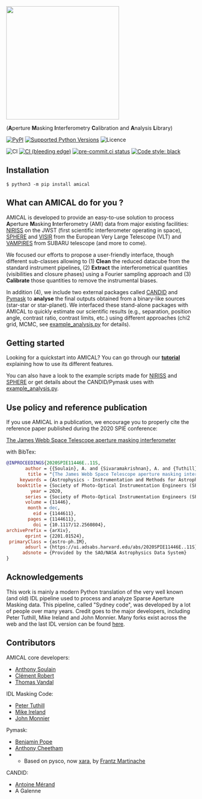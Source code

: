 <a href="https://github.com/SydneyAstrophotonicInstrumentationLab/AMICAL">
<img src="https://raw.githubusercontent.com/SydneyAstrophotonicInstrumentationLab/AMICAL/master/doc/Figures/amical_logo.png" width="300"></a>

(**A**perture **M**asking **I**nterferometry **C**alibration and **A**nalysis
**L**ibrary)

[![PyPI](https://img.shields.io/pypi/v/amical)](https://pypi.org/project/amical/)
[![Supported Python Versions](https://img.shields.io/pypi/pyversions/amical)](https://pypi.org/project/amical/)
![Licence](https://img.shields.io/github/license/SydneyAstrophotonicInstrumentationLab/AMICAL)

![CI](https://github.com/SydneyAstrophotonicInstrumentationLab/AMICAL/actions/workflows/ci.yml/badge.svg)
[![CI (bleeding edge)](https://github.com/SydneyAstrophotonicInstrumentationLab/AMICAL/actions/workflows/bleeding-edge.yaml/badge.svg)](https://github.com/SydneyAstrophotonicInstrumentationLab/AMICAL/actions/workflows/bleeding-edge.yaml)
[![pre-commit.ci status](https://results.pre-commit.ci/badge/github/SydneyAstrophotonicInstrumentationLab/AMICAL/master.svg)](https://results.pre-commit.ci/latest/github/SydneyAstrophotonicInstrumentationLab/AMICAL/master)
[![Code style: black](https://img.shields.io/badge/code%20style-black-000000.svg)](https://github.com/psf/black)

## Installation

```shell
$ python3 -m pip install amical
```

## What can AMICAL do for you ?

AMICAL is developed to provide an easy-to-use solution to process
**A**perture **M**asking **I**nterferometry (AMI) data from major existing
facilities:
[NIRISS](https://jwst-docs.stsci.edu/near-infrared-imager-and-slitless-spectrograph)
on the JWST (first scientific interferometer operating in space),
[SPHERE](https://www.eso.org/sci/facilities/paranal/instruments/sphere.html) and
[VISIR](https://www.eso.org/sci/facilities/paranal/instruments/visir.html) from
the European Very Large Telescope (VLT) and
[VAMPIRES](https://www.naoj.org/Projects/SCEXAO/scexaoWEB/030openuse.web/040vampires.web/indexm.html)
from SUBARU telescope (and more to come).

We focused our efforts to propose a user-friendly interface, though different
sub-classes allowing to (1) **Clean** the reduced datacube from the standard
instrument pipelines, (2) **Extract** the interferometrical quantities
(visibilities and closure phases) using a Fourier sampling approach and (3)
**Calibrate** those quantities to remove the instrumental biases.

In addition (4), we include two external packages called
[CANDID](https://github.com/amerand/CANDID) and
[Pymask](https://github.com/AnthonyCheetham/pymask) to **analyse** the final
outputs obtained from a binary-like sources (star-star or star-planet). We
interfaced these stand-alone packages with AMICAL to quickly estimate our
scientific results (e.g., separation, position angle, contrast ratio, contrast
limits, etc.) using different approaches (chi2 grid, MCMC, see
[example_analysis.py](https://github.com/SydneyAstrophotonicInstrumentationLab/AMICAL/blob/master/doc/example_analysis.py) for details).

## Getting started

Looking for a quickstart into AMICAL? You can go through our **[tutorial](tutorial.md)** explaining
how to use its different features.

You can also have a look to the example scripts
made for [NIRISS](notebooks/example_NIRISS.ipynb) and [SPHERE](https://github.com/SydneyAstrophotonicInstrumentationLab/AMICAL/blob/master/doc/example_NIRISS.py) or get details about the CANDID/Pymask uses with [example_analysis.py](notebooks/example_analysis.py).

## Use policy and reference publication

If you use AMICAL in a publication, we encourage you to properly cite the
reference paper published during the 2020 SPIE conference: 

[The James Webb Space
Telescope aperture masking
interferometer](https://ui.adsabs.harvard.edu/abs/2020SPIE11446E..11S/abstract)


with BibTex:

```BibTex
@INPROCEEDINGS{2020SPIE11446E..11S,
       author = {{Soulain}, A. and {Sivaramakrishnan}, A. and {Tuthill}, P. and {Thatte}, D. and {Volk}, K. and {Cooper}, R. and {Albert}, L. and {Artigau}, {\'E}. and {Cook}, N. and {Doyon}, R. and {Johnstone}, D. and {Lafreni{\`e}re}, D. and {Martel}, A.},
        title = "{The James Webb Space Telescope aperture masking interferometer}",
     keywords = {Astrophysics - Instrumentation and Methods for Astrophysics},
    booktitle = {Society of Photo-Optical Instrumentation Engineers (SPIE) Conference Series},
         year = 2020,
       series = {Society of Photo-Optical Instrumentation Engineers (SPIE) Conference Series},
       volume = {11446},
        month = dec,
          eid = {1144611},
        pages = {1144611},
          doi = {10.1117/12.2560804},
archivePrefix = {arXiv},
       eprint = {2201.01524},
 primaryClass = {astro-ph.IM},
       adsurl = {https://ui.adsabs.harvard.edu/abs/2020SPIE11446E..11S},
      adsnote = {Provided by the SAO/NASA Astrophysics Data System}
}
```

## Acknowledgements

This work is mainly a modern Python translation of the very well known (and old)
IDL pipeline used to process and analyze Sparse Aperture Masking data. This
pipeline, called "Sydney code", was developed by a lot of people over many
years. Credit goes to the major developers, including Peter Tuthill, Mike
Ireland and John Monnier. Many forks exist across the web and the last IDL
version can be found [here](https://github.com/AnthonyCheetham/idl_masking).

## Contributors

AMICAL core developers:

- [Anthony Soulain](https://github.com/drsoulain)
- [Clément Robert](https://github.com/neutrinoceros)
- [Thomas Vandal](https://github.com/vandalt)

IDL Masking Code: 

- [Peter Tuthill](http://www.physics.usyd.edu.au/~gekko/)
- [Mike Ireland](https://github.com/mikeireland)
- [John Monnier](https://lsa.umich.edu/astro/people/core-faculty/monnier.html)

Pymask:

- [Benjamin Pope](https://github.com/benjaminpope)
- [Anthony Cheetham](https://github.com/AnthonyCheetham)
- - Based on pysco, now [xara](https://github.com/fmartinache/xara), by [Frantz Martinache](https://github.com/fmartinache)

CANDID:

- [Antoine Mérand](https://github.com/amerand)
- A Galenne
